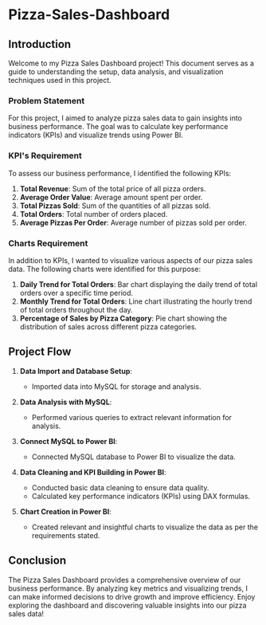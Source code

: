 # Pizza-Sales-Dashboard
## Introduction
Welcome to my Pizza Sales Dashboard project! This document serves as a guide to understanding the setup, data analysis, and visualization techniques used in this project.

### Problem Statement
For this project, I aimed to analyze pizza sales data to gain insights into business performance. The goal was to calculate key performance indicators (KPIs) and visualize trends using Power BI.

### KPI's Requirement
To assess our business performance, I identified the following KPIs:
1. **Total Revenue**: Sum of the total price of all pizza orders.
2. **Average Order Value**: Average amount spent per order.
3. **Total Pizzas Sold**: Sum of the quantities of all pizzas sold.
4. **Total Orders**: Total number of orders placed.
5. **Average Pizzas Per Order**: Average number of pizzas sold per order.

### Charts Requirement
In addition to KPIs, I wanted to visualize various aspects of our pizza sales data. The following charts were identified for this purpose:
1. **Daily Trend for Total Orders**: Bar chart displaying the daily trend of total orders over a specific time period.
2. **Monthly Trend for Total Orders**: Line chart illustrating the hourly trend of total orders throughout the day.
3. **Percentage of Sales by Pizza Category**: Pie chart showing the distribution of sales across different pizza categories.

## Project Flow
1. **Data Import and Database Setup**: 
   - Imported data into MySQL for storage and analysis.

2. **Data Analysis with MySQL**:
   - Performed various queries to extract relevant information for analysis.

3. **Connect MySQL to Power BI**:
   - Connected MySQL database to Power BI to visualize the data.

4. **Data Cleaning and KPI Building in Power BI**:
   - Conducted basic data cleaning to ensure data quality.
   - Calculated key performance indicators (KPIs) using DAX formulas.

5. **Chart Creation in Power BI**:
   - Created relevant and insightful charts to visualize the data as per the requirements stated.
     
## Conclusion
The Pizza Sales Dashboard provides a comprehensive overview of our business performance. By analyzing key metrics and visualizing trends, I can make informed decisions to drive growth and improve efficiency. Enjoy exploring the dashboard and discovering valuable insights into our pizza sales data!
